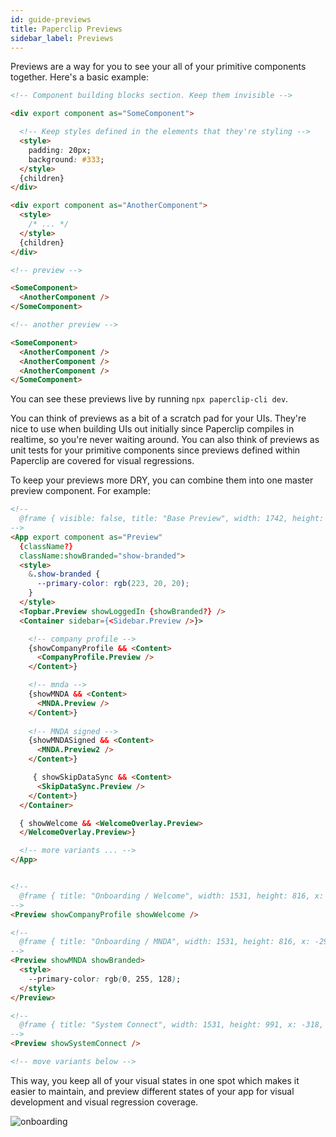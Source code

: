 ```yaml
---
id: guide-previews
title: Paperclip Previews
sidebar_label: Previews
---
```


Previews are a way for you to see your all of your primitive components together. Here's a basic example:

```html
<!-- Component building blocks section. Keep them invisible -->

<div export component as="SomeComponent">

  <!-- Keep styles defined in the elements that they're styling -->
  <style> 
    padding: 20px;
    background: #333;
  </style>
  {children}
</div>

<div export component as="AnotherComponent">
  <style>
    /* ... */
  </style>
  {children}
</div>

<!-- preview -->

<SomeComponent>
  <AnotherComponent />
</SomeComponent>

<!-- another preview -->

<SomeComponent>
  <AnotherComponent />
  <AnotherComponent />
  <AnotherComponent />
</SomeComponent>
```

You can see these previews live by running `npx paperclip-cli dev`.

You can think of previews as a bit of a scratch pad for your UIs. They're nice to use when building UIs out initially since Paperclip compiles in realtime, so you're never waiting around. You can also think of previews as unit tests for your primitive components since previews defined within Paperclip are covered for visual regressions.

To keep your previews more DRY, you can combine them into one master preview component. For example:

```html
<!--
  @frame { visible: false, title: "Base Preview", width: 1742, height: 1001, x: 1395, y: -595 }
-->
<App export component as="Preview" 
  {className?}
  className:showBranded="show-branded">
  <style>
    &.show-branded {
      --primary-color: rgb(223, 20, 20);
    }
  </style>
  <Topbar.Preview showLoggedIn {showBranded?} />
  <Container sidebar={<Sidebar.Preview />}>

    <!-- company profile -->
    {showCompanyProfile && <Content>
      <CompanyProfile.Preview />
    </Content>}

    <!-- mnda -->
    {showMNDA && <Content>
      <MNDA.Preview />
    </Content>}
    
    <!-- MNDA signed -->
    {showMNDASigned && <Content>
      <MNDA.Preview2 />
    </Content>}

     { showSkipDataSync && <Content>
      <SkipDataSync.Preview />
    </Content>}
  </Container>

  { showWelcome && <WelcomeOverlay.Preview>
  </WelcomeOverlay.Preview>}

  <!-- more variants ... -->
</App>


<!--
  @frame { title: "Onboarding / Welcome", width: 1531, height: 816, x: -275, y: -1705 }
-->
<Preview showCompanyProfile showWelcome />

<!--
  @frame { title: "Onboarding / MNDA", width: 1531, height: 816, x: -296, y: 503 }
-->
<Preview showMNDA showBranded>
  <style>
    --primary-color: rgb(0, 255, 128);
  </style>
</Preview>

<!--
  @frame { title: "System Connect", width: 1531, height: 991, x: -318, y: 1860 }
-->
<Preview showSystemConnect />

<!-- move variants below -->
```

This way, you keep all of your visual states in one spot which makes it easier to maintain, and preview different states of your app for visual development and visual regression coverage.

![onboarding](/img/preview-variants.gif)

